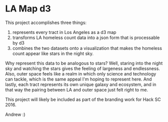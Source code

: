 # LA Map d3

This project accomplishes three things:

1. represents every tract in Los Angeles as a d3 map
2. transforms LA homeless count data into a json form that is processable by d3
3. combines the two datasets onto a visualization that makes the homeless count appear like stars in the night sky.

Why represent this data to be analogous to stars? Well, staring into the night sky and watching the stars gives the feeling of largeness and endlessness. Also, outer space feels like a realm in which only science and technology can tackle, which is the same appeal I'm hoping to represent here. And lastly, each tract represents its own unique galaxy and ecosystem, and in that way the pairing between LA and outer space just felt right to me.

This project will likely be included as part of the branding work for Hack SC 2016.

Andrew
:)
